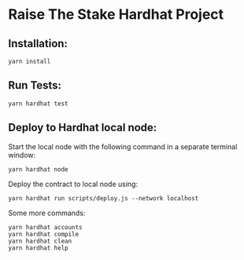 # Raise The Stake Hardhat Project

## Installation:

```
yarn install
```

## Run Tests:

```
yarn hardhat test
```

## Deploy to Hardhat local node:

Start the local node with the following command in a separate terminal window:

```
yarn hardhat node
```

Deploy the contract to local node using:

```
yarn hardhat run scripts/deploy.js --network localhost
```

Some more commands:

```shell
yarn hardhat accounts
yarn hardhat compile
yarn hardhat clean
yarn hardhat help
```
